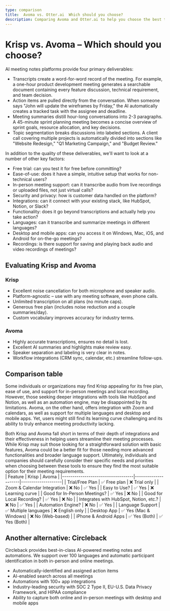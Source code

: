 ```yaml
---
type: comparison
title:  Avoma vs. Otter.ai  Which should you choose?
description: Comparing Avoma and Otter.ai to help you choose the best transcription tool. Explore features, pricing, and an alternative option, Circleback.
---
```


# Krisp vs. Avoma – Which should you choose?  
AI meeting notes platforms provide four primary deliverables:  
  
* Transcripts create a word-for-word record of the meeting. For example, a one-hour product development meeting generates a searchable document containing every feature discussion, technical requirement, and team decision.  
* Action items are pulled directly from the conversation. When someone says "John will update the wireframes by Friday," the AI automatically creates a tracked task with the assignee and deadline.  
* Meeting summaries distill hour-long conversations into 2-3 paragraphs. A 45-minute sprint planning meeting becomes a concise overview of sprint goals, resource allocation, and key decisions.  
* Topic segmentation breaks discussions into labeled sections. A client call covering multiple projects is automatically divided into sections like "Website Redesign," "Q1 Marketing Campaign," and "Budget Review."  
  
In addition to the quality of these deliverables, we'll want to look at a number of other key factors:  
  
* Free trial: can you test it for free before committing?  
* Ease-of-use: does it have a simple, intuitive setup that works for non-technical users?  
* In-person meeting support: can it transcribe audio from live recordings or uploaded files, not just virtual calls?  
* Security and privacy: how is customer data handled on the platform?  
* Integrations: can it connect with your existing stack, like HubSpot, Notion, or Slack?  
* Functionality: does it go beyond transcriptions and actually help you take action?  
* Languages: can it transcribe and summarize meetings in different languages?  
* Desktop and mobile apps: can you access it on Windows, Mac, iOS, and Android for on-the-go meetings?  
* Recordings: is there support for saving and playing back audio and video recordings of meetings?    
## Evaluating Krisp and Avoma  
### Krisp
- Excellent noise cancellation for both microphone and speaker audio.
- Platform-agnostic – use with any meeting software, even phone calls.
- Unlimited transcription on all plans (no minute caps).
- Generous free plan (includes noise reduction and a couple summaries/day).
- Custom vocabulary improves accuracy for industry terms.

### Avoma
- Highly accurate transcriptions, ensures no detail is lost.
- Excellent AI summaries and highlights make review easy.
- Speaker separation and labeling is very clear in notes.
- Workflow integrations (CRM sync, calendar, etc.) streamline follow-ups.  
## Comparison table    
Some individuals or organizations may find Krisp appealing for its free plan, ease of use, and support for in-person meetings and local recording. However, those seeking deeper integrations with tools like HubSpot and Notion, as well as an automation engine, may be disappointed by its limitations. Avoma, on the other hand, offers integration with Zoom and calendars, as well as support for multiple languages and desktop and mobile apps. Yet, users might still find its learning curve challenging and its ability to truly enhance meeting productivity lacking.

Both Krisp and Avoma fall short in terms of their depth of integrations and their effectiveness in helping users streamline their meeting processes. While Krisp may suit those looking for a straightforward solution with basic features, Avoma could be a better fit for those needing more advanced functionalities and broader language support. Ultimately, individuals and companies should carefully consider their specific needs and priorities when choosing between these tools to ensure they find the most suitable option for their meeting requirements.  
| Feature                           | Krisp               | Avoma              |
|-----------------------------------|---------------------|--------------------|
| Trial/Free Plan                   | ✅ Free plan        | ❌ Trial only       |
| Zoom & Calendar Integration       | ❌ No               | ✅ Yes             |
| Easy to Use?                      | ✅ Yes              | ❌ Learning curve   |
| Good for In-Person Meetings?      | ✅ Yes              | ❌ No              |
| Good for Local Recording?         | ✅ Yes              | ❌ No              |
| Integrates with HubSpot, Notion, etc.? | ❌ No           | ✅ Yes             |
| Automation Engine?                | ❌ No               | ✅ Yes             |
| Language Support                  | ✅ Multiple languages | ❌ English only  |
| Desktop App                       | ✅ Yes (Mac & Windows) | ❌ No (Web-based) |
| iPhone & Android Apps             | ✅ Yes (Both)       | ✅ Yes (Both)      |  
## Another alternative: Circleback  
Circleback provides best-in-class AI-powered meeting notes and automations. We support over 100 languages and automatic participant identification in both in-person and online meetings.  
  
* Automatically-identified and assigned action items  
* AI-enabled search across all meetings  
* Automations with 100+ app integrations  
* Industry-leading security with SOC 2 Type II, EU-U.S. Data Privacy Framework, and HIPAA compliance  
* Ability to capture both online and in-person meetings with desktop and mobile apps  